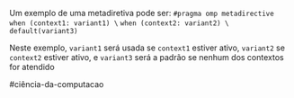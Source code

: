 Um exemplo de uma metadiretiva pode ser:
`#pragma omp metadirective when (context1: variant1) \`
                            `when (context2: variant2) \`
                            `default(variant3)`

Neste exemplo, `variant1` será usada se `context1` estiver ativo, `variant2` se `context2` estiver ativo, e `variant3` será a padrão se nenhum dos contextos for atendido

#ciência-da-computacao 